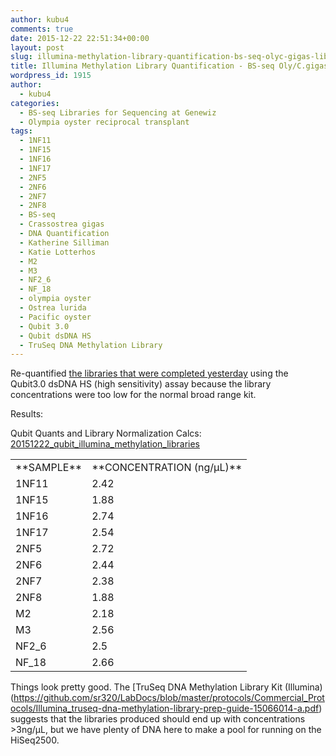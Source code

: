 ```yaml
---
author: kubu4
comments: true
date: 2015-12-22 22:51:34+00:00
layout: post
slug: illumina-methylation-library-quantification-bs-seq-olyc-gigas-libraries
title: Illumina Methylation Library Quantification - BS-seq Oly/C.gigas Libraries
wordpress_id: 1915
author:
  - kubu4
categories:
  - BS-seq Libraries for Sequencing at Genewiz
  - Olympia oyster reciprocal transplant
tags:
  - 1NF11
  - 1NF15
  - 1NF16
  - 1NF17
  - 2NF5
  - 2NF6
  - 2NF7
  - 2NF8
  - BS-seq
  - Crassostrea gigas
  - DNA Quantification
  - Katherine Silliman
  - Katie Lotterhos
  - M2
  - M3
  - NF2_6
  - NF_18
  - olympia oyster
  - Ostrea lurida
  - Pacific oyster
  - Qubit 3.0
  - Qubit dsDNA HS
  - TruSeq DNA Methylation Library
---
```


Re-quantified [the libraries that were completed yesterday](https://robertslab.github.io/sams-notebook/2015-12-21-illumina-methylation-library-construction-olyc-gigas-bisulfite-treated-dna.html) using the Qubit3.0 dsDNA HS (high sensitivity) assay because the library concentrations were too low for the normal broad range kit.

Results:

Qubit Quants and Library Normalization Calcs: [20151222_qubit_illumina_methylation_libraries](https://docs.google.com/spreadsheets/d/1bfIDqNPOxnShlP3Esl0D0pDOSXc5Yn6Ar4RQVS3RJLo/edit?usp=sharing)

<table cellpadding="0" cellspacing="0" border="0" dir="ltr" > 
<tbody >
<tr >

<td data-sheets-value="[null,2,"Test Name"]" >**SAMPLE**
</td>

<td data-sheets-value="[null,2,"Original sample conc."]" >**CONCENTRATION (ng/μL)**
</td>
</tr>
<tr >

<td data-sheets-value="[null,2,"1NF11"]" >1NF11
</td>

<td data-sheets-value="[null,3,null,2.42]" >2.42
</td>
</tr>
<tr >

<td data-sheets-value="[null,2,"1NF15"]" >1NF15
</td>

<td data-sheets-value="[null,3,null,1.88]" >1.88
</td>
</tr>
<tr >

<td data-sheets-value="[null,2,"1NF16"]" >1NF16
</td>

<td data-sheets-value="[null,3,null,2.74]" >2.74
</td>
</tr>
<tr >

<td data-sheets-value="[null,2,"1NF17"]" >1NF17
</td>

<td data-sheets-value="[null,3,null,2.54]" >2.54
</td>
</tr>
<tr >

<td data-sheets-value="[null,2,"2NF5"]" >2NF5
</td>

<td data-sheets-value="[null,3,null,2.72]" >2.72
</td>
</tr>
<tr >

<td data-sheets-value="[null,2,"2NF6"]" >2NF6
</td>

<td data-sheets-value="[null,3,null,2.44]" >2.44
</td>
</tr>
<tr >

<td data-sheets-value="[null,2,"2NF7"]" >2NF7
</td>

<td data-sheets-value="[null,3,null,2.38]" >2.38
</td>
</tr>
<tr >

<td data-sheets-value="[null,2,"2NF8"]" >2NF8
</td>

<td data-sheets-value="[null,3,null,1.88]" >1.88
</td>
</tr>
<tr >

<td data-sheets-value="[null,2,"M2"]" >M2
</td>

<td data-sheets-value="[null,3,null,2.18]" >2.18
</td>
</tr>
<tr >

<td data-sheets-value="[null,2,"M3"]" >M3
</td>

<td data-sheets-value="[null,3,null,2.56]" >2.56
</td>
</tr>
<tr >

<td data-sheets-value="[null,2,"NF2_6"]" >NF2_6
</td>

<td data-sheets-value="[null,3,null,2.5]" >2.5
</td>
</tr>
<tr >

<td data-sheets-value="[null,2,"NF_18"]" >NF_18
</td>

<td data-sheets-value="[null,3,null,2.66]" >2.66
</td>
</tr>
</tbody>
</table>



Things look pretty good. The [TruSeq DNA Methylation Library Kit (Illumina)(https://github.com/sr320/LabDocs/blob/master/protocols/Commercial_Protocols/Illumina_truseq-dna-methylation-library-prep-guide-15066014-a.pdf) suggests that the libraries produced should end up with concentrations >3ng/μL, but we have plenty of DNA here to make a pool for running on the HiSeq2500.
